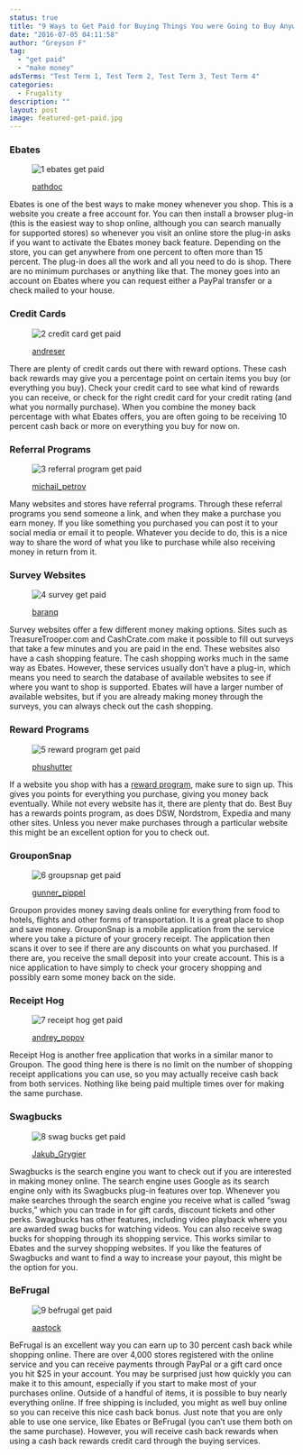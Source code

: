 ```yaml
---
status: true
title: "9 Ways to Get Paid for Buying Things You were Going to Buy Anyway"
date: "2016-07-05 04:11:58"
author: "Greyson F"
tag:
  - "get paid"
  - "make money"
adsTerms: "Test Term 1, Test Term 2, Test Term 3, Test Term 4"
categories:
  - Frugality
description: ""
layout: post
image: featured-get-paid.jpg
---
```


### Ebates

<figure aria-describedby="caption-attachment-3777" class="wp-caption alignnone" id="attachment_3777" style="width: 700px">

![1 ebates get paid](/posts/1-ebates-get-paid.jpg)<figcaption class="wp-caption-text" id="caption-attachment-3777">[pathdoc](https://www.shutterstock.com/pic-241332013/stock-photo-side-profile-happy-smiling-business-woman-working-online-on-computer-earning-money-dollar-bills.html)</figcaption></figure>

Ebates is one of the best ways to make money whenever you shop. This is a website you create a free account for. You can then install a browser plug-in (this is the easiest way to shop online, although you can search manually for supported stores) so whenever you visit an online store the plug-in asks if you want to activate the Ebates money back feature. Depending on the store, you can get anywhere from one percent to often more than 15 percent. The plug-in does all the work and all you need to do is shop. There are no minimum purchases or anything like that. The money goes into an account on Ebates where you can request either a PayPal transfer or a check mailed to your house.

### Credit Cards

<figure aria-describedby="caption-attachment-3779" class="wp-caption alignnone" id="attachment_3779" style="width: 700px">

![2 credit card get paid](/posts/2-credit-card-get-paid.jpg)<figcaption class="wp-caption-text" id="caption-attachment-3779">[andreser](https://www.shutterstock.com/pic-150264458/stock-photo-happy-couple-shopping-and-making-payment-with-a-credit-card.html)</figcaption></figure>

There are plenty of credit cards out there with reward options. These cash back rewards may give you a percentage point on certain items you buy (or everything you buy). Check your credit card to see what kind of rewards you can receive, or check for the right credit card for your credit rating (and what you normally purchase). When you combine the money back percentage with what Ebates offers, you are often going to be receiving 10 percent cash back or more on everything you buy for now on.

### Referral Programs

<figure aria-describedby="caption-attachment-3780" class="wp-caption alignnone" id="attachment_3780" style="width: 700px">

![3 referral program get paid](/posts/3-referral-program-get-paid.jpg)<figcaption class="wp-caption-text" id="caption-attachment-3780">[michail_petrov](https://www.shutterstock.com/pic-310240760/stock-photo--hand-writing-referral-program-with-red-marker-isolated-on-white-background-business-technology.html)</figcaption></figure>

Many websites and stores have referral programs. Through these referral programs you send someone a link, and when they make a purchase you earn money. If you like something you purchased you can post it to your social media or email it to people. Whatever you decide to do, this is a nice way to share the word of what you like to purchase while also receiving money in return from it.

### Survey Websites

<figure aria-describedby="caption-attachment-3781" class="wp-caption alignnone" id="attachment_3781" style="width: 700px">

![4 survey get paid](/posts/4-survey-get-paid.jpg)<figcaption class="wp-caption-text" id="caption-attachment-3781">[baranq](https://www.shutterstock.com/pic-176125589/stock-photo-male-student-taking-some-notes.html)</figcaption></figure>

Survey websites offer a few different money making options. Sites such as TreasureTrooper.com and CashCrate.com make it possible to fill out surveys that take a few minutes and you are paid in the end. These websites also have a cash shopping feature. The cash shopping works much in the same way as Ebates. However, these services usually don’t have a plug-in, which means you need to search the database of available websites to see if where you want to shop is supported. Ebates will have a larger number of available websites, but if you are already making money through the surveys, you can always check out the cash shopping.

### Reward Programs

<figure aria-describedby="caption-attachment-3788" class="wp-caption alignnone" id="attachment_3788" style="width: 700px">

![5 reward program get paid](/posts/5-reward-program-get-paid-1.jpg)<figcaption class="wp-caption-text" id="caption-attachment-3788">[phushutter](https://www.shutterstock.com/pic-327879236/stock-photo-loyalty-program-word-write-on-white-background-by-woman-hand-holding-highlighter-pen.html)</figcaption></figure>

If a website you shop with has a [reward program](https://www.thepennyhoarder.com/cash-back-sites/), make sure to sign up. This gives you points for everything you purchase, giving you money back eventually. While not every website has it, there are plenty that do. Best Buy has a rewards points program, as does DSW, Nordstrom, Expedia and many other sites. Unless you never make purchases through a particular website this might be an excellent option for you to check out.

### GrouponSnap

<figure aria-describedby="caption-attachment-3783" class="wp-caption alignnone" id="attachment_3783" style="width: 700px">

![6 groupsnap get paid](/posts/6-groupsnap-get-paid.jpg)<figcaption class="wp-caption-text" id="caption-attachment-3783">[gunner_pippel](https://www.shutterstock.com/pic-56810611/stock-photo-travel-concept-with-hotel-key-and-tag-or-label.html)</figcaption></figure>

Groupon provides money saving deals online for everything from food to hotels, flights and other forms of transportation. It is a great place to shop and save money. GrouponSnap is a mobile application from the service where you take a picture of your grocery receipt. The application then scans it over to see if there are any discounts on what you purchased. If there are, you receive the small deposit into your create account. This is a nice application to have simply to check your grocery shopping and possibly earn some money back on the side.

### Receipt Hog

<figure aria-describedby="caption-attachment-3784" class="wp-caption alignnone" id="attachment_3784" style="width: 700px">

![7 receipt hog get paid](/posts/7-receipt-hog-get-paid.jpg)<figcaption class="wp-caption-text" id="caption-attachment-3784">[andrey_popov](https://www.shutterstock.com/pic-244879999/stock-photo-pile-of-generic-shopping-receipts-with-costs.html)</figcaption></figure>

Receipt Hog is another free application that works in a similar manor to Groupon. The good thing here is there is no limit on the number of shopping receipt applications you can use, so you may actually receive cash back from both services. Nothing like being paid multiple times over for making the same purchase.

### Swagbucks

<figure aria-describedby="caption-attachment-3785" class="wp-caption alignnone" id="attachment_3785" style="width: 700px">

![8 swag bucks get paid](/posts/8-swag-bucks-get-paid.jpg)<figcaption class="wp-caption-text" id="caption-attachment-3785">[Jakub_Grygier](https://www.shutterstock.com/pic-327209306/stock-photo-perk-word-crowd-from-above.html)</figcaption></figure>

Swagbucks is the search engine you want to check out if you are interested in making money online. The search engine uses Google as its search engine only with its Swagbucks plug-in features over top. Whenever you make searches through the search engine you receive what is called “swag bucks,” which you can trade in for gift cards, discount tickets and other perks. Swagbucks has other features, including video playback where you are awarded swag bucks for watching videos. You can also receive swag bucks for shopping through its shopping service. This works similar to Ebates and the survey shopping websites. If you like the features of Swagbucks and want to find a way to increase your payout, this might be the option for you.

### BeFrugal

<figure aria-describedby="caption-attachment-3786" class="wp-caption alignnone" id="attachment_3786" style="width: 700px">

![9 befrugal get paid](/posts/9-befrugal-get-paid.jpg)<figcaption class="wp-caption-text" id="caption-attachment-3786">[aastock](https://www.shutterstock.com/pic-187213064/stock-photo-coins-in-savings-jar-full-of-money.html)</figcaption></figure>

BeFrugal is an excellent way you can earn up to 30 percent cash back while shopping online. There are over 4,000 stores registered with the online service and you can receive payments through PayPal or a gift card once you hit $25 in your account. You may be surprised just how quickly you can make it to this amount, especially if you start to make most of your purchases online. Outside of a handful of items, it is possible to buy nearly everything online. If free shipping is included, you might as well buy online so you can receive this nice cash back bonus. Just note that you are only able to use one service, like Ebates or BeFrugal (you can’t use them both on the same purchase). However, you will receive cash back rewards when using a cash back rewards credit card through the buying services.
